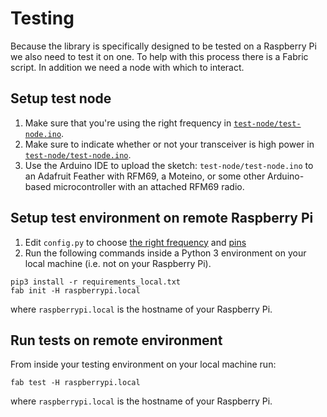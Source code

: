 # Testing
Because the library is specifically designed to be tested on a Raspberry Pi we also need to test it on one. To help with this process there is a Fabric script. In addition we need a node with which to interact.


## Setup test node
1. Make sure that you're using the right frequency in [```test-node/test-node.ino```](https://github.com/jgillula/rpi-rfm69-plus/blob/1b5a99294ec45d88f8b8768eee711a2aa74b5b1d/tests/test-node/test-node.ino#L19).
2. Make sure to indicate whether or not your transceiver is high power in [```test-node/test-node.ino```](https://github.com/jgillula/rpi-rfm69-plus/blob/1b5a99294ec45d88f8b8768eee711a2aa74b5b1d/tests/test-node/test-node.ino#L24).
3. Use the Arduino IDE to upload the sketch: ```test-node/test-node.ino``` to an Adafruit Feather with RFM69, a Moteino, or some other Arduino-based microcontroller with an attached RFM69 radio.


## Setup test environment on remote Raspberry Pi
1. Edit ```config.py``` to choose [the right frequency](https://github.com/jgillula/rpi-rfm69-plus/blob/1b5a99294ec45d88f8b8768eee711a2aa74b5b1d/tests/config.py#L3) and [pins](https://github.com/jgillula/rpi-rfm69-plus/blob/1b5a99294ec45d88f8b8768eee711a2aa74b5b1d/tests/config.py#L10)
2. Run the following commands inside a Python 3 environment on your local machine (i.e. not on your Raspberry Pi).
```
pip3 install -r requirements_local.txt
fab init -H raspberrypi.local 
```
where ```raspberrypi.local``` is the hostname of your Raspberry Pi.

## Run tests on remote environment
From inside your testing environment on your local machine run:
```
fab test -H raspberrypi.local 
```
where ```raspberrypi.local``` is the hostname of your Raspberry Pi.
